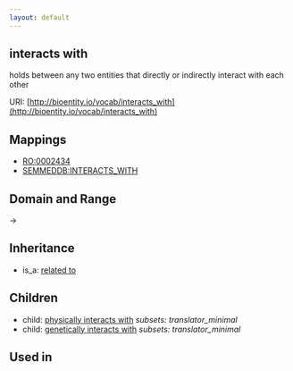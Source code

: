 ```yaml
---
layout: default
---
```


## interacts with


holds between any two entities that directly or indirectly interact with each other

URI: [http://bioentity.io/vocab/interacts_with](http://bioentity.io/vocab/interacts_with)
## Mappings

 * [RO:0002434](http://purl.obolibrary.org/obo/RO_0002434)
 * [SEMMEDDB:INTERACTS_WITH](http://purl.obolibrary.org/obo/SEMMEDDB_INTERACTS_WITH)

## Domain and Range

 -> 

## Inheritance

 *  is_a: [related to](related_to.html)

## Children

 *  child: [physically interacts with](physically_interacts_with.html) *subsets: translator_minimal*
 *  child: [genetically interacts with](genetically_interacts_with.html) *subsets: translator_minimal*

## Used in

